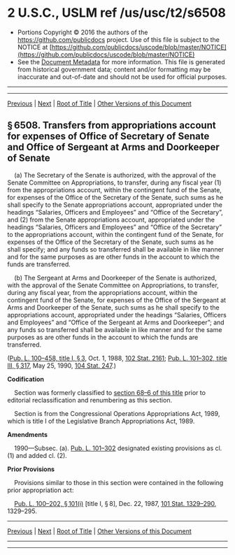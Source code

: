 ---
---

# 2 U.S.C., USLM ref /us/usc/t2/s6508

* Portions Copyright © 2016 the authors of the https://github.com/publicdocs project.
  Use of this file is subject to the NOTICE at [https://github.com/publicdocs/uscode/blob/master/NOTICE](https://github.com/publicdocs/uscode/blob/master/NOTICE)
* See the [Document Metadata](././../../../../..//README.md) for more information.
  This file is generated from historical government data; content and/or formatting may be inaccurate and out-of-date and should not be used for official purposes.

----------
----------

[Previous](./../../../../..//us/usc/t2/ch65/schI/m__us_usc_t2_s6507.md) | [Next](./../../../../..//us/usc/t2/ch65/schI/m__us_usc_t2_s6509.md) | [Root of Title](./../../../../../) | [Other Versions of this Document](https://publicdocs.github.io/go/links?ns=uslm&ref=%2Fus%2Fusc%2Ft2%2Fs6508)

## § 6508. Transfers from appropriations account for expenses of Office of Secretary of Senate and Office of Sergeant at Arms and Doorkeeper of Senate

    (a) The Secretary of the Senate is authorized, with the approval of the Senate Committee on Appropriations, to transfer, during any fiscal year (1) from the appropriations account, within the contingent fund of the Senate, for expenses of the Office of the Secretary of the Senate, such sums as he shall specify to the Senate appropriations account, appropriated under the headings “Salaries, Officers and Employees” and “Office of the Secretary”, and (2) from the Senate appropriations account, appropriated under the headings “Salaries, Officers and Employees” and “Office of the Secretary” to the appropriations account, within the contingent fund of the Senate, for expenses of the Office of the Secretary of the Senate, such sums as he shall specify; and any funds so transferred shall be available in like manner and for the same purposes as are other funds in the account to which the funds are transferred.

    (b) The Sergeant at Arms and Doorkeeper of the Senate is authorized, with the approval of the Senate Committee on Appropriations, to transfer, during any fiscal year, from the appropriations account, within the contingent fund of the Senate, for expenses of the Office of the Sergeant at Arms and Doorkeeper of the Senate, such sums as he shall specify to the appropriations account, appropriated under the headings “Salaries, Officers and Employees” and “Office of the Sergeant at Arms and Doorkeeper”; and any funds so transferred shall be available in like manner and for the same purposes as are other funds in the account to which the funds are transferred.

([Pub. L. 100–458, title I, § 3][/us/pl/100/458/s3], Oct. 1, 1988, [102 Stat. 2161][/us/stat/102/2161]; [Pub. L. 101–302, title III, § 317][/us/pl/101/302/s317], May 25, 1990, [104 Stat. 247][/us/stat/104/247].)

 __Codification__ 

    Section was formerly classified to [section 68–6 of this title][/us/usc/t2/s68–6] prior to editorial reclassification and renumbering as this section.

    Section is from the Congressional Operations Appropriations Act, 1989, which is title I of the Legislative Branch Appropriations Act, 1989.

 __Amendments__ 

    1990—Subsec. (a). [Pub. L. 101–302][/us/pl/101/302] designated existing provisions as cl. (1) and added cl. (2).

 __Prior Provisions__ 

    Provisions similar to those in this section were contained in the following prior appropriation act:

    [Pub. L. 100–202, § 101(i)][/us/pl/100/202/s101/i] \[title I, § 8\], Dec. 22, 1987, [101 Stat. 1329–290][/us/stat/101/1329-290], 1329–295.

----------

[Previous](./../../../../..//us/usc/t2/ch65/schI/m__us_usc_t2_s6507.md) | [Next](./../../../../..//us/usc/t2/ch65/schI/m__us_usc_t2_s6509.md) | [Root of Title](./../../../../../) | [Other Versions of this Document](https://publicdocs.github.io/go/links?ns=uslm&ref=%2Fus%2Fusc%2Ft2%2Fs6508)

----------
----------

[/us/pl/100/458/s3]: https://publicdocs.github.io/go/links?ns=uslm&ref=%2Fus%2Fpl%2F100%2F458%2Fs3
[/us/stat/102/2161]: https://publicdocs.github.io/go/links?ns=uslm&ref=%2Fus%2Fstat%2F102%2F2161
[/us/pl/101/302/s317]: https://publicdocs.github.io/go/links?ns=uslm&ref=%2Fus%2Fpl%2F101%2F302%2Fs317
[/us/stat/104/247]: https://publicdocs.github.io/go/links?ns=uslm&ref=%2Fus%2Fstat%2F104%2F247
[/us/usc/t2/s68–6]: https://publicdocs.github.io/go/links?ns=uslm&ref=%2Fus%2Fusc%2Ft2%2Fs68%E2%80%936
[/us/pl/101/302]: https://publicdocs.github.io/go/links?ns=uslm&ref=%2Fus%2Fpl%2F101%2F302
[/us/pl/100/202/s101/i]: https://publicdocs.github.io/go/links?ns=uslm&ref=%2Fus%2Fpl%2F100%2F202%2Fs101%2Fi
[/us/stat/101/1329-290]: https://publicdocs.github.io/go/links?ns=uslm&ref=%2Fus%2Fstat%2F101%2F1329-290



